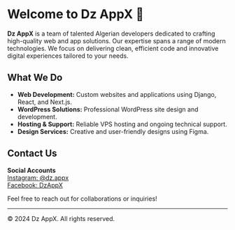 # Welcome to Dz AppX 🚀

**Dz AppX** is a team of talented Algerian developers dedicated to crafting high-quality web and app solutions. Our expertise spans a range of modern technologies. We focus on delivering clean, efficient code and innovative digital experiences tailored to your needs.

## What We Do

- **Web Development:** Custom websites and applications using Django, React, and Next.js.
- **WordPress Solutions:** Professional WordPress site design and development.
- **Hosting & Support:** Reliable VPS hosting and ongoing technical support.
- **Design Services:** Creative and user-friendly designs using Figma.

## Contact Us

**Social Accounts**  
[Instagram: @dz.appx](https://www.instagram.com/dz.appx)  
[Facebook: DzAppX](https://www.facebook.com/profile.php?id=61558928312411)  

Feel free to reach out for collaborations or inquiries!

---

© 2024 Dz AppX. All rights reserved.
